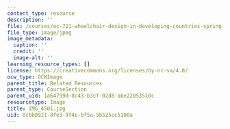 ```yaml
---
content_type: resource
description: ''
file: /courses/ec-721-wheelchair-design-in-developing-countries-spring-2009/8cbb09218fe39f4ebf5a5b525cc5100a_IMG_4501.jpg
file_type: image/jpeg
image_metadata:
  caption: ''
  credit: ''
  image-alt: ''
learning_resource_types: []
license: https://creativecommons.org/licenses/by-nc-sa/4.0/
ocw_type: OCWImage
parent_title: Related Resources
parent_type: CourseSection
parent_uid: 1a64799d-8c43-b3cf-02d8-abe22053510c
resourcetype: Image
title: IMG_4501.jpg
uid: 8cbb0921-8fe3-9f4e-bf5a-5b525cc5100a
---
```

